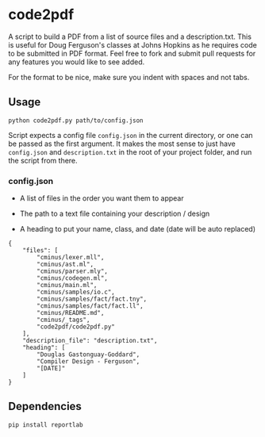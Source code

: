 # code2pdf

A script to build a PDF from a list of source files and a description.txt. This is useful for Doug Ferguson's classes at Johns Hopkins as he requires code to be submitted in PDF format. Feel free to fork and submit pull requests for any features you would like to see added. 

For the format to be nice, make sure you indent with spaces and not tabs.

## Usage 

`python code2pdf.py path/to/config.json`

Script expects a config file `config.json` in the current directory, or one can be passed as the first argument. It makes the most sense to just have `config.json` and `description.txt` in the root of your project folder, and run the script from there.

### config.json

* A list of files in the order you want them to appear

* The path to a text file containing your description / design

* A heading to put your name, class, and date (date will be auto replaced)

```
{
    "files": [
        "cminus/lexer.mll",
        "cminus/ast.ml",
        "cminus/parser.mly",
        "cminus/codegen.ml",
        "cminus/main.ml",
        "cminus/samples/io.c",
        "cminus/samples/fact/fact.tny",
        "cminus/samples/fact/fact.ll",
        "cminus/README.md", 
        "cminus/_tags", 
        "code2pdf/code2pdf.py"
    ],
    "description_file": "description.txt",
    "heading": [
        "Douglas Gastonguay-Goddard",
        "Compiler Design - Ferguson",
        "[DATE]"
    ]
}
```

## Dependencies 

`pip install reportlab`